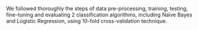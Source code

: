 We followed thoroughly the steps of data pre-processing, training, testing, fine-tuning and evaluating 2 classification algorithms, including Naïve Bayes and Logistic Regression, using 10-fold cross-validation technique.
